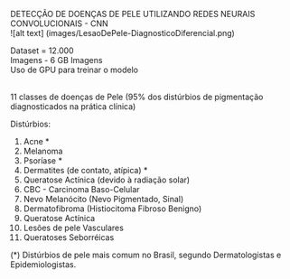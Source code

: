
DETECÇÃO DE DOENÇAS DE PELE UTILIZANDO REDES NEURAIS CONVOLUCIONAIS - CNN <br>
![alt text] (images/LesaoDePele-DiagnosticoDiferencial.png)

Dataset = 12.000 <br>
Imagens - 6 GB Imagens <br>
Uso de GPU para treinar o modelo <br> <br>

11 classes de doenças de Pele
(95% dos distúrbios de pigmentação diagnosticados na prática clínica)

Distúrbios: 
1. Acne *
2. Melanoma
3. Psoríase *
4. Dermatites (de contato, atípica) *
5. Queratose Actínica (devido à radiação solar)
6. CBC - Carcinoma Baso-Celular
7. Nevo Melanócito (Nevo Pigmentado, Sinal)
8. Dermatofibroma (Histiocitoma Fibroso Benigno)
9. Queratose Actínica
10. Lesões de pele Vasculares
11. Queratoses Seborréicas

(*) Distúrbios de pele mais comum no Brasil, segundo Dermatologistas e Epidemiologistas.

